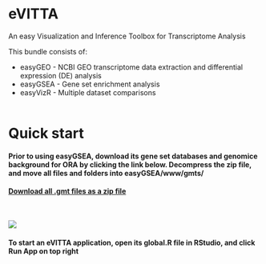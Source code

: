 # eVITTA

An easy Visualization and Inference Toolbox for Transcriptome Analysis

This bundle consists of:

- easyGEO - NCBI GEO transcriptome data extraction and differential expression (DE) analysis
- easyGSEA - Gene set enrichment analysis
- easyVizR - Multiple dataset comparisons  
&nbsp;

# Quick start
#### Prior to using easyGSEA, download its gene set databases and genomice background for ORA by clicking the link below. Decompress the zip file, and move all files and folders into easyGSEA/www/gmts/
#### [Download all .gmt files as a zip file ](https://tau.cmmt.ubc.ca/eVITTA/easyGSEA/gmts/gene_sets_databases.zip)

&nbsp;

![](https://tau.cmmt.ubc.ca/eVITTA/easyGSEA/markdown_picture.jpg)

#### To start an eVITTA application, open its global.R file in RStudio, and click Run App on top right
